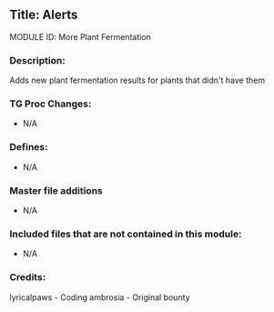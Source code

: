 ## Title: Alerts

MODULE ID: More Plant Fermentation

### Description:

Adds new plant fermentation results for plants that didn't have them

### TG Proc Changes:

- N/A

### Defines:

- N/A

### Master file additions

- N/A

### Included files that are not contained in this module:

- N/A

### Credits:
lyricalpaws - Coding
ambrosia - Original bounty
